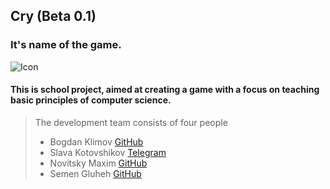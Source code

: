 ## Cry (Beta 0.1)
### It's name of the game.
![Icon](https://i.pinimg.com/originals/b9/59/2f/b9592fd05bfeb3189790939b02d76837.gif)
#### This is school project, aimed at creating a game with a focus on teaching basic principles of computer science.

> The development team consists of four people 
> + Bogdan Klimov [GitHub](https://github.com/n0ternst)
> + Slava Kotovshikov [Telegram](https://t.me/OneLxrd)
> + Novitsky Maxim [GitHub](https://github.com/NovitskyMX)
> + Semen Gluheh [GitHub](https://github.com/justMan2440)

